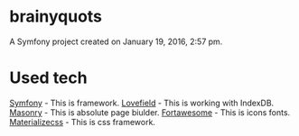 brainyquots
===========

A Symfony project created on January 19, 2016, 2:57 pm.

Used tech
=========
[Symfony](http://symfony.com/) - This is framework.
[Lovefield](https://github.com/google/lovefield) - This is working with IndexDB.
[Masonry](http://masonry.desandro.com/) - This is absolute page biulder.
[Fortawesome](http://fortawesome.github.io/Font-Awesome/) - This is icons fonts.
[Materializecss](http://materializecss.com/) - This is css framework.
